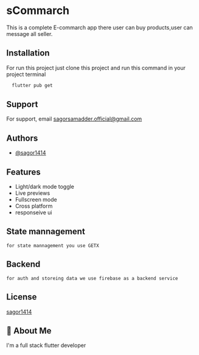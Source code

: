 
# sCommarch

This is a complete E-commarch app there user can buy products,user can message all seller.


## Installation

For run this project just clone this project and run this command in your project terminal

```bash
  flutter pub get
```
    
## Support

For support, email sagorsamadder.official@gmail.com


## Authors

- [@sagor1414](https://www.github.com/sagor1414)


## Features

- Light/dark mode toggle
- Live previews
- Fullscreen mode
- Cross platform
- responseive ui


## State mannagement
    for state mannagement you use GETX
## Backend
    for auth and storeing data we use firebase as a backend service
## License
[sagor1414](https://github.com/sagor1414)


## 🚀 About Me
I'm a full stack flutter developer

